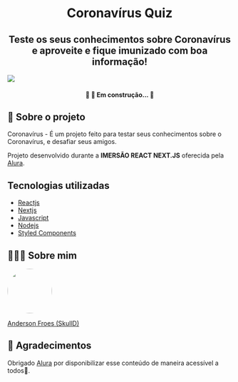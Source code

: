 <h1 align="center">Coronavírus Quiz </h1>

<h2 align="center"> Teste os seus conhecimentos sobre Coronavírus e aproveite e fique imunizado com boa informação!</h2>
<img src="https://lh3.googleusercontent.com/hlNJftDP6Zos7-ra7P3PAdkMHwjwZqVW7tmj1TSNw-ZKGh8uDZaCgjn2jofCGXN1hNEXlcX_aAbqeMCdlyZ5WXiNTdWZUMz346wrml4PxQKgfU7pIPuh1qLgf3yE3T7_pzp74MBhfmzahyfgOMp1epD8aE1pufWqEsOQrT-ZcKHfsJzmRRJADbWXATe16uwLwLmkSgI4RTKnC2dc3ODbrbW8diO8vMU0_BXfJKFf4vt-w1_-4p4NMp5sCBX_W7dtsLgARAyDK9uBNi8fw914n4A6ayvU1GNIaqQQUUKR2lom_wHm1cWXOIAGKnHAaxjWim0JtK9dz7N8FcXt6THc4SqkSwBcGzq4ybO0G6XMeBKrulZibS44d2Ln7L4eQ413XV-5uGAgO2G7YqPte_HPzNJc-6hRifj364ESi53PD9VreXrvY1VsVS9HFKS5Czs6a7vf6r7BOlPoJnNbTX1H9UXj0j9MHAIqjPH_eKY4K5v0g5VtXWY-tYccbme-d5BxCjUY9tiOJ75Uks3wHbAAZ-gv6X0QbUXxvlvjPktCk3cenQw7JnRW-3fNHVwSnnI0wq2S6n0VTpsmujfJ_ysYi4pizdO24dkEtO4vxQEOdNadQaVe2AmZuSzGhg43lW1Ob6SLuxARllSQIE0kmwvTK9F8yi5BnyyGH-8PdflW4iqYViliEmc2e25RfW4pqQ=w1197-h603-no?authuser=0" />

<h4 align="center"> 
	🚧 👷  Em construção...  🚧
</h4>

## 💬 Sobre o projeto
Coronavírus - É um projeto feito para testar seus conhecimentos sobre o Coronavírus, e desafiar seus amigos.

Projeto desenvolvido durante a **IMERSÃO REACT NEXT.JS** oferecida pela [Alura](https://www.alura.com.br).

## Tecnologias utilizadas
* [Reactjs](https://pt-br.reactjs.org)
* [Nextjs](https://nextjs.org)
* [Javascript](https://www.javascript.com/)
* [Nodejs](https://nodejs.org/en/)
* [Styled Components](https://styled-components.com/)

## 👨🏻‍🚀 Sobre mim
<a href="www.linkedin.com/in/andersonfroes">
 <img style="border-radius:50%" width="100px; "src="https://lh3.googleusercontent.com/w5DQvm8RRbcVt7Xb1kgBrfbZSxTs33nKX_CrYNBN_r7ok1tK9qbNF4yYS89-NpUkpv1OFgTlY6SB9mRPsIPvCzbkJlNwsmtG2BfQ1au8BDDIUDPzmx71z0g8UyYcr9sosRVeLIbxuA0HYHZ_tDTMJHbj2surdgxUg9wWGRhBfhVH2noXeB-YVeQM-ZCWpiKOYJkzUPfpSmzjiH9FBXaaT7QewxJGNPx9LSmZJTmRI_7Bb2bA-1bbeWh0aZVcFO_6y0clU7ukNNsScX2bPFKr2K_M5yYE1Ry7ZZWh0kiJCtlpVKCd0yFPQr5pjQuMO1EgFXGJ3Kl_lCIIuMAhGfeq20PqDSUtFZduqaym_8z3gQiJ7W3fSnp_WGth9b4cohAgntaQ0hg_Cq7wwjyVKoh5gMkKRhDjUNdaekYtn2WcKucBkg3NbgEkB3Kki1bNhnpAvQe61kIi1q1bJYSWwJiEeuWQ6rv2hwa6qAeCvA9ylSOS0wkQCzfnNrvxzMaGB28yByWM9xaAC0xV2vgybH1eWjmHwJQBEtVqMW1NbwWyXOh7mZolxlAGrQLCaogMEyU15dmb5V5ojRI2umPx2iDLWAQS8CFy5zu16179IHPgBDWc1xLRzEAgMdU2O4LCwjHn34NF_DOgQTIx1RXvGtaqQBMtqWax_76_X-0bL1osvmsUej5VDJlAjuITNjV43A=w468-h625-no?authuser=0"/>
 <p>Anderson Froes (SkullD)</p>
</a>

## 💙  Agradecimentos
Obrigado [Alura](https://www.alura.com.br) por disponibilizar esse conteúdo de maneira acessível a todos🚀.
